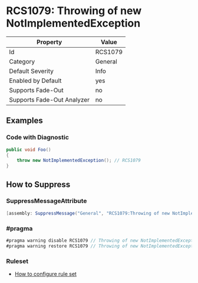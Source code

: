 # RCS1079: Throwing of new NotImplementedException

Property | Value
--- | ---
Id|RCS1079
Category|General
Default Severity|Info
Enabled by Default|yes
Supports Fade\-Out|no
Supports Fade\-Out Analyzer|no

## Examples

### Code with Diagnostic

```csharp
public void Foo()
{
    throw new NotImplementedException(); // RCS1079
}
```

## How to Suppress

### SuppressMessageAttribute

```csharp
[assembly: SuppressMessage("General", "RCS1079:Throwing of new NotImplementedException.", Justification = "<Pending>")]
```

### \#pragma

```csharp
#pragma warning disable RCS1079 // Throwing of new NotImplementedException.
#pragma warning restore RCS1079 // Throwing of new NotImplementedException.
```

### Ruleset

* [How to configure rule set](../HowToConfigureAnalyzers.md)
